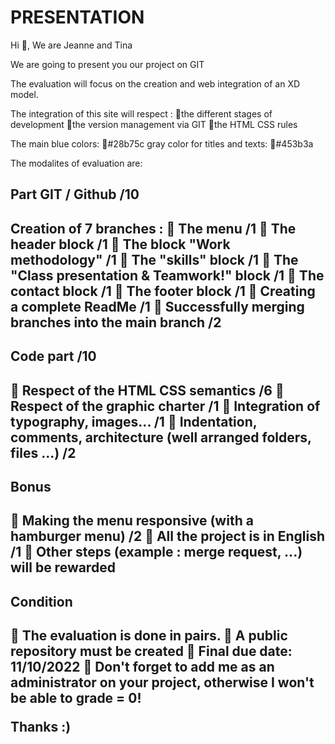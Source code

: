 <h1>PRESENTATION</h1>
Hi 👋, We are Jeanne and Tina 

We are going to present you our project on GIT 

The evaluation will focus on the creation and web integration of an XD model.

The integration of this site will respect :
📌the different stages of development
📌the version management via GIT
📌the HTML CSS rules

The main blue colors: 
📌#28b75c
 gray color for titles and texts: 
 📌#453b3a

The modalites of evaluation are: 

<h2>Part GIT / Github /10<h2>
Creation of 7 branches :
📌 The menu /1
📌 The header block /1
📌 The block "Work methodology" /1
📌 The "skills" block /1
📌 The "Class presentation & Teamwork!" block /1
📌 The contact block /1
📌 The footer block /1
📌 Creating a complete ReadMe /1
📌 Successfully merging branches into the main branch /2

<h2>Code part /10 <h2>
📌 Respect of the HTML CSS semantics /6
📌 Respect of the graphic charter /1
📌 Integration of typography, images... /1
📌 Indentation, comments, architecture (well arranged folders, files ...) /2

<h2>Bonus<h2>

📌 Making the menu responsive (with a hamburger menu) /2
📌 All the project is in English /1
📌 Other steps (example : merge request, ...) will be rewarded

<h2>Condition<h2> 

📌 The evaluation is done in pairs.
📌 A public repository must be created
📌 Final due date: 11/10/2022
📌 Don't forget to add me as an administrator on your project, otherwise I won't be able to grade = 0!

Thanks :)